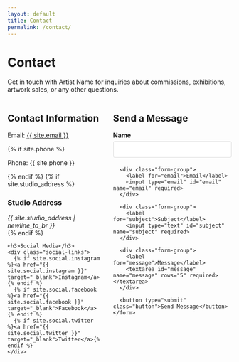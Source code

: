 ```yaml
---
layout: default
title: Contact
permalink: /contact/
---
```


# Contact

Get in touch with Artist Name for inquiries about commissions, exhibitions, artwork sales, or any other questions.

<div class="contact-content">
  <div class="contact-info">
    <h2>Contact Information</h2>
    <p>Email: <a href="mailto:{{ site.email }}">{{ site.email }}</a></p>
    {% if site.phone %}<p>Phone: {{ site.phone }}</p>{% endif %}
    {% if site.studio_address %}
    <h3>Studio Address</h3>
    <address>
      {{ site.studio_address | newline_to_br }}
    </address>
    {% endif %}
    
    <h3>Social Media</h3>
    <div class="social-links">
      {% if site.social.instagram %}<a href="{{ site.social.instagram }}" target="_blank">Instagram</a>{% endif %}
      {% if site.social.facebook %}<a href="{{ site.social.facebook }}" target="_blank">Facebook</a>{% endif %}
      {% if site.social.twitter %}<a href="{{ site.social.twitter }}" target="_blank">Twitter</a>{% endif %}
    </div>
  </div>
  
  <div class="contact-form">
    <h2>Send a Message</h2>
    <form action="https://formspree.io/f/your-formspree-id" method="POST">
      <div class="form-group">
        <label for="name">Name</label>
        <input type="text" id="name" name="name" required>
      </div>
      
      <div class="form-group">
        <label for="email">Email</label>
        <input type="email" id="email" name="email" required>
      </div>
      
      <div class="form-group">
        <label for="subject">Subject</label>
        <input type="text" id="subject" name="subject" required>
      </div>
      
      <div class="form-group">
        <label for="message">Message</label>
        <textarea id="message" name="message" rows="5" required></textarea>
      </div>
      
      <button type="submit" class="button">Send Message</button>
    </form>
  </div>
</div>

<style>
  .contact-content {
    display: grid;
    grid-template-columns: 1fr 2fr;
    gap: 30px;
  }
  
  @media (max-width: 768px) {
    .contact-content {
      grid-template-columns: 1fr;
    }
  }
  
  .form-group {
    margin-bottom: 20px;
  }
  
  label {
    display: block;
    margin-bottom: 5px;
    font-weight: bold;
  }
  
  input, textarea {
    width: 100%;
    padding: 10px;
    border: 1px solid #ddd;
    border-radius: 3px;
  }
  
  .social-links {
    display: flex;
    gap: 15px;
  }
</style>
